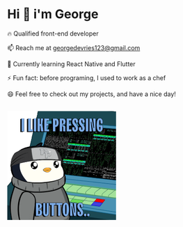    # Hi 👋 i'm George<br>

   🔥 Qualified front-end developer 

   📫 Reach me at georgedevries123@gmail.com

   🌱 Currently learning React Native and Flutter

   ⚡ Fun fact: before programing, I used to work as a chef 

   😄 Feel free to check out my projects, and have a nice day!
<br><br>
  
   <img src="giphy.gif" width="250" height="250"/> </p>
